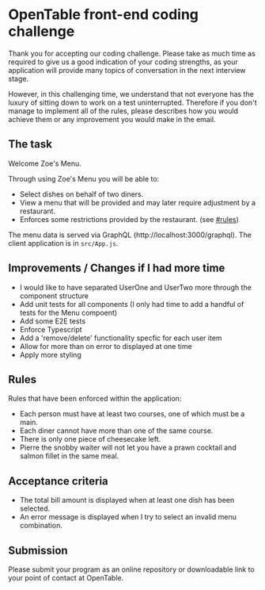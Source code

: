 # OpenTable front-end coding challenge

Thank you for accepting our coding challenge. Please take as much time as required to give us a good indication of your coding strengths, as your application will provide many topics of conversation in the next interview stage.

However, in this challenging time, we understand that not everyone has the luxury of sitting down to work on a test uninterrupted. Therefore if you don't manage to implement all of the rules, please describes how you would achieve them or any improvement you would make in the email.

## The task

Welcome Zoe's Menu.

Through using Zoe's Menu you will be able to:

-   Select dishes on behalf of two diners.
-   View a menu that will be provided and may later require adjustment by a restaurant.
-   Enforces some restrictions provided by the restaurant. (see [#rules](#rules))

The menu data is served via GraphQL (http://localhost:3000/graphql). The client application is in `src/App.js`.

## Improvements / Changes if I had more time

- I would like to have separated UserOne and UserTwo more through the component structure
- Add unit tests for all components (I only had time to add a handful of tests for the Menu compoent)
- Add some E2E tests
- Enforce Typescript
- Add a 'remove/delete' functionality specfic for each user item
- Allow for more than on error to displayed at one time
- Apply more styling
## Rules

Rules that have been enforced within the application:

-   Each person must have at least two courses, one of which must be a main.
-   Each diner cannot have more than one of the same course.
-   There is only one piece of cheesecake left.
-   Pierre the snobby waiter will not let you have a prawn cocktail and salmon fillet in the same meal.

## Acceptance criteria

-   The total bill amount is displayed when at least one dish has been selected.
-   An error message is displayed when I try to select an invalid menu combination.

## Submission

Please submit your program as an online repository or downloadable link to your point of contact at OpenTable.
